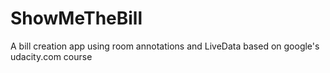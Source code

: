 # ShowMeTheBill
A bill creation app using room annotations and LiveData based on google's udacity.com course
